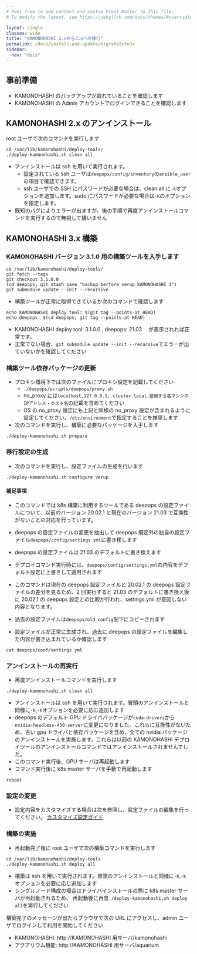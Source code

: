 ```yaml
---
# Feel free to add content and custom Front Matter to this file.
# To modify the layout, see https://jekyllrb.com/docs/themes/#overriding-theme-defaults

layout: single
classes: wide
title: "KAMONOHASHI 2.xから3.xへの移行"
permalink: /docs/install-and-update/migrate2xto3x
sidebar:
  nav: "docs"
---
```


## 事前準備

- KAMONOHASHI のバックアップが取れていることを確認します
- KAMONOHASHI の Admin アカウントでログインできることを確認します

## KAMONOHASHI 2.x のアンインストール

root ユーザで次のコマンドを実行します

```
cd /var/lib/kamonohashi/deploy-tools/
./deploy-kamonohashi.sh clean all
```

- アンインストールは ssh を用いて実行されます。
  - 設定されている ssh ユーザは`deepops/config/inventory`の`ansible_user`の項目で確認できます。
  - ssh ユーザでの SSH にパスワードが必要な場合は、clean all に`-k`オプションを追加します。sudo にパスワードが必要な場合は`-K`のオプションを指定します。
- 既知のバグによりエラーが出ますが、後の手順で再度アンインストールコマンドを実行するので無視して構いません

## KAMONOHASHI 3.x 構築

### KAMONOHASHI バージョン 3.1.0 用の構築ツールを入手します

```
cd /var/lib/kamonohashi/deploy-tools/
git fetch --tags
git checkout 3.1.0.0
(cd deepops; git stash save "backup berfore verup KAMONOHASHI 3")
git submodule update --init --recursive
```

- 構築ツールが正常に取得できているか次のコマンドで確認します

```
echo KAMONOHASHI deploy tool: $(git tag --points-at HEAD)
echo deepops: $(cd deepops; git tag --points-at HEAD)
```

- KAMONOHASHI deploy tool: 3.1.0.0 , deepops: 21.03 　が表示されれば正常です。
- 正常でない場合、`git submodule update --init --recursive`でエラーが出ていないかを確認してください

### 構築ツール依存パッケージの更新

- プロキシ環境下では次のファイルにプロキシ設定を記載してください
  - `./deepops/scripts/deepops/proxy.sh`
  - no_proxy には`localhost,127.0.0.1,.cluster.local,使用する各マシンのIPアドレス・ホスト名`の記載を含めてください
  - OS の no_proxy 設定にも上記と同様の no_proxy 設定が含まれるように設定してください。`/etc/environment`で指定することを推奨します
- 次のコマンドを実行し、構築に必要なパッケージを入手します

```
./deploy-kamonohashi.sh prepare
```

### 移行設定の生成

- 次のコマンドを実行し、設定ファイルの生成を行います

```
./deploy-kamonohashi.sh configure verup
```

#### 補足事項

- このコマンドでは k8s 構築に利用するツールである deepops の設定ファイルについて、以前のバージョン 20.02.1 と現在のバージョン 21.03 で互換性がないことの対応を行っています。
- deepops の設定ファイルの変更を抽出して deepops 既定外の独自の設定ファイル`deepops/config/settings.yml`に書き移します
- deepops の設定ファイルは 21.03 のデフォルトに書き換えます
- デプロイコマンド実行時には、`deepops/config/settings.yml`の内容をデフォルト設定に上書きして適用されます
- このコマンドは現在の deepops 設定ファイルと 20.02.1 の deepops 設定ファイルの差分を見るため、2 回実行すると 21.03 のデフォルトに書き換え後に 20.02.1 の deepops 設定との比較が行われ、settings.yml が意図しない内容となります。
- 過去の設定ファイルは`deepops/old_config`配下にコピーされます

- 設定ファイルが正常に生成され、過去に deepops の設定ファイルを編集した内容が書き込まれているか確認します

```
cat deepops/conf/settings.yml
```

### アンインストールの再実行

- 再度アンインストールコマンドを実行します

```
./deploy-kamonohashi.sh clean all
```

- アンインストールは ssh を用いて実行されます。冒頭のアンインストールと同様に`-K`,`-k`オプションを必要に応じ追加します
- deepops のデフォルト GPU ドライバパッケージが`cuda-drivers`から`nvidia-headless-450-server`に変更になりました。これらに互換性がないため、古い gpu ドライバと依存パッケージを含め、全ての nvidia パッケージのアンインストールを実施します。これらは以前の KAMONOHASHI デプロイツールのアンインストールコマンドではアンインストールされませんでした。
- このコマンド実行後、GPU サーバは再起動します
- コマンド実行後に k8s master サーバを手動で再起動します

```
reboot
```

### 設定の変更

- 設定内容をカスタマイズする場合は次を参照し、設定ファイルの編集を行ってください。
  [カスタマイズ設定ガイド](/docs/install-and-update/customize-3x)

### 構築の実施

- 再起動完了後に root ユーザで次の構築コマンドを実行します

```
cd /var/lib/kamonohashi/deploy-tools
./deploy-kamonohashi.sh deploy all
```

- 構築は ssh を用いて実行されます。冒頭のアンインストールと同様に`-K`,`-k`オプションを必要に応じ追加します
- シングルノード構成の場合はドライバインストールの際に k8s master サーバが再起動されるため、
  再起動後に再度`./deploy-kamonohashi.sh deploy all`を実行してください

構築完了のメッセージが出たらブラウザで次の URL にアクセスし、admin ユーザでログインして利用を開始してください

- KAMONOHASHI: http://KAMONOHASHI 用サーバ/kamonohashi
- アクアリウム機能: http://KAMONOHASHI 用サーバ/aquarium
